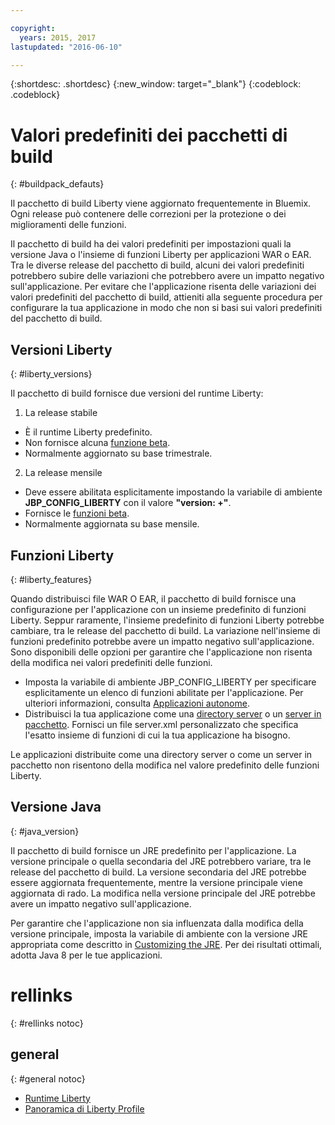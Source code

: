 ```yaml
---

copyright:
  years: 2015, 2017
lastupdated: "2016-06-10"

---
```


{:shortdesc: .shortdesc}
{:new_window: target="_blank"}
{:codeblock: .codeblock}

# Valori predefiniti dei pacchetti di build
{: #buildpack_defauts}

Il pacchetto di build Liberty viene aggiornato frequentemente in Bluemix. Ogni release può contenere delle correzioni per la protezione o dei miglioramenti delle funzioni.

Il pacchetto di build ha dei valori predefiniti per impostazioni quali
la versione Java o l'insieme di funzioni Liberty per applicazioni WAR o
EAR. Tra le diverse release del pacchetto di build, alcuni dei valori predefiniti
potrebbero subire delle variazioni che potrebbero avere un impatto
negativo sull'applicazione. Per evitare che l'applicazione risenta delle
variazioni dei valori predefiniti del pacchetto di build, attieniti
alla seguente procedura per configurare la tua applicazione in modo che
non si basi sui valori predefiniti del pacchetto di build.

## Versioni Liberty
{: #liberty_versions}

Il pacchetto di build fornisce due versioni del runtime Liberty:
1. La release stabile
  * È il runtime Liberty predefinito.
  * Non fornisce alcuna [funzione beta](usingBetaFeatures.html).
  * Normalmente aggiornato su base trimestrale.

2. La release mensile
  * Deve essere abilitata esplicitamente impostando la variabile di ambiente **JBP_CONFIG_LIBERTY** con il valore **"version: +"**.
  * Fornisce le [funzioni beta](usingBetaFeatures.html).
  * Normalmente aggiornata su base mensile.

## Funzioni Liberty
{: #liberty_features}

Quando
distribuisci file WAR O EAR, il pacchetto di build fornisce una
configurazione per l'applicazione con un insieme predefinito di
funzioni Liberty. Seppur raramente, l'insieme predefinito di funzioni Liberty
potrebbe cambiare, tra le release del pacchetto di build. La variazione nell'insieme di
funzioni predefinito potrebbe avere un impatto negativo sull'applicazione. Sono disponibili
delle opzioni per garantire che l'applicazione non risenta della modifica nei
valori predefiniti delle funzioni.

* Imposta la variabile di ambiente JBP_CONFIG_LIBERTY per specificare esplicitamente
un elenco di funzioni abilitate per l'applicazione. Per ulteriori informazioni, consulta [Applicazioni autonome](optionsForPushing.html#stand_alone_apps).
* Distribuisci la tua applicazione come una [directory server](optionsForPushing.html#server_directory)
o un [server in pacchetto](optionsForPushing.html#packaged_server). Fornisci un file server.xml personalizzato che specifica l'esatto insieme di funzioni di cui la tua applicazione ha bisogno.

Le applicazioni distribuite come una directory server
o come un server in pacchetto non risentono della modifica nel valore predefinito delle funzioni Liberty.

## Versione Java
{: #java_version}

Il pacchetto di build fornisce
un JRE predefinito per l'applicazione. La versione principale o quella secondaria
del JRE potrebbero variare, tra le release del pacchetto di build. La versione
secondaria del JRE potrebbe essere aggiornata frequentemente, mentre
la versione principale viene aggiornata di rado. La modifica nella versione principale
del JRE potrebbe avere un impatto negativo sull'applicazione.

Per garantire che l'applicazione non sia influenzata dalla modifica della versione principale, imposta la variabile di ambiente con la versione JRE appropriata come descritto in [Customizing the JRE](customizingJRE.html). Per dei risultati
ottimali, adotta Java 8 per le tue applicazioni.


# rellinks
{: #rellinks notoc}
## general
{: #general notoc}
* [Runtime Liberty](index.html)
* [Panoramica di Liberty Profile](http://www-01.ibm.com/support/knowledgecenter/SSAW57_8.5.5/com.ibm.websphere.wlp.nd.doc/ae/cwlp_about.html)
